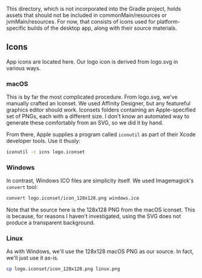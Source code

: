 This directory, which is not incorporated into the Gradle project, holds assets that should not
be included in commonMain/resources or jvmMain/resources.  For now, that consists of icons used
for platform-specific builds of the desktop app, along with their source materials.

## Icons

App icons are located here.  Our logo icon is derived from logo.svg in various ways.

### macOS

This is by far the most complicated procedure.  From logo.svg, we've manually crafted an Iconset.
We used Affinity Designer, but any featureful graphics editor should work.  Iconsets folders containing
an Apple-specified set of PNGs, each with a different size.  I don't know an automated way to generate
these comfortably from an SVG, so we did it by hand.

From there, Apple supplies a program called `iconutil` as part of their Xcode developer tools.  Use
it thusly:

```zsh
iconutil -c icns logo.iconset
```

### Windows

In contrast, Windows ICO files are simplicity itself.  We used Imagemagick's `convert` tool:

```zsh
convert logo.iconset/icon_128x128.png windows.ico
```

Note that the source here is the 128x128 PNG from the macOS iconset.  This is because, for
reasons I haven't investigated, using the SVG does not produce a transparent background.

### Linux

As with Windows, we'll use the 128x128 macOS PNG as our source.  In fact, we'll just use it as-is.

```zsh
cp logo.iconset/icon_128x128.png linux.png
```
